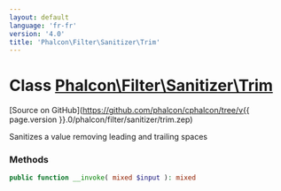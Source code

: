 ```yaml
---
layout: default
language: 'fr-fr'
version: '4.0'
title: 'Phalcon\Filter\Sanitizer\Trim'
---
```


# Class [Phalcon\Filter\Sanitizer\Trim](Phalcon_Filter_Sanitizer_Trim)

[Source on GitHub](https://github.com/phalcon/cphalcon/tree/v{{ page.version }}.0/phalcon/filter/sanitizer/trim.zep)

Sanitizes a value removing leading and trailing spaces

### Methods

```php
public function __invoke( mixed $input ): mixed
```